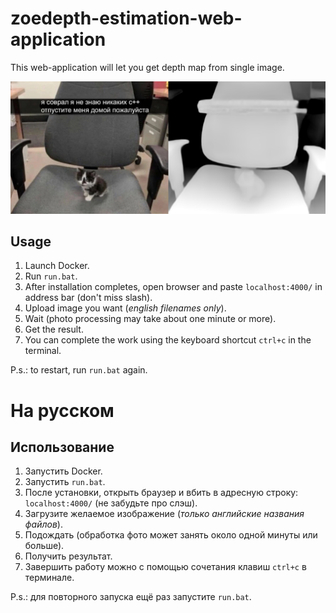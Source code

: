 # zoedepth-estimation-web-application
This web-application will let you get depth map from single image.

![alt text](https://github.com/Corvuvr/zoedepth-estimation-web-application/blob/main/src/uploads/hat.png?raw=true)

## Usage
1. Launch Docker.
2. Run `run.bat`.
3. After installation completes, open browser and paste `localhost:4000/` in address bar (don't miss slash).
4. Upload image you want (_english filenames only_).
5. Wait (photo processing may take about one minute or more).
6. Get the result.
7. You can complete the work using the keyboard shortcut `ctrl+c` in the terminal.

P.s.: to restart, run `run.bat` again.

# На русском
## Использование 
1. Запустить Docker.
2. Запустить `run.bat`.
3. После установки, открыть браузер и вбить в адресную строку: `localhost:4000/` (не забудьте про слэш).
4. Загрузите желаемое изображение (_только английские названия файлов_).
5. Подождать (обработка фото может занять около одной минуты или больше).
6. Получить результат.
7. Завершить работу можно с помощью сочетания клавиш `ctrl+c` в терминале.

P.s.: для повторного запуска ещё раз запустите `run.bat`.
